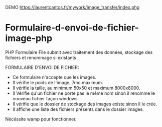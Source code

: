 DEMO https://laurentcantos.fr/mywork/image_transfer/index.php

# Formulaire-d-envoi-de-fichier-image-php
PHP Formulaire File submit avec traitement des données, stockage des fichiers et renommage si existants

FORMULAIRE D'ENVOI DE FICHIER:

- Ce formulaire n'accepte que les images.
- Il vérifie le poids de l'image, 7mo maximum.
- Il vérifie la taille, au minimum 50x50 et maximum 8000x8000.
- Il Vérifie qu'un fichier ne porte pas le même nom sinon il renomme le nouveau fichier façon windows.
- Il vérifie que le dossier de stockage des images existe sinon il le crée.
- Il affiche une liste des fichiers présents dans le dossier images.

Nécéssite wamp pour fonctionner.
